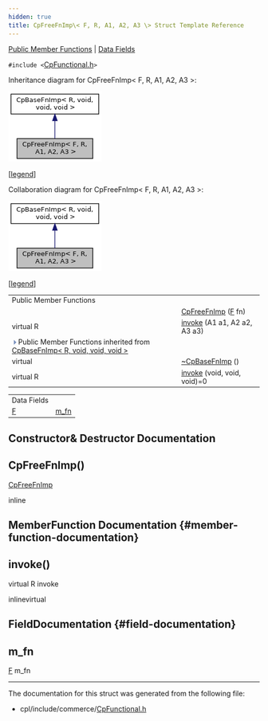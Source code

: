 ```yaml
---
hidden: true
title: CpFreeFnImp\< F, R, A1, A2, A3 \> Struct Template Reference
---
```


[Public Member Functions](#pub-methods) \| [Data Fields](#pub-attribs)

`#include <`<a href="_cp_functional_8h_source.md">CpFunctional.h</a>`>`

Inheritance diagram for CpFreeFnImp\< F, R, A1, A2, A3 \>:

![Inheritance graph](structvficpl_1_1_cp_free_fn_imp__inherit__graph.png)

\[<a href="graph_legend.md">legend</a>\]

Collaboration diagram for CpFreeFnImp\< F, R, A1, A2, A3 \>:

![Collaboration graph](structvficpl_1_1_cp_free_fn_imp__coll__graph.png)

\[<a href="graph_legend.md">legend</a>\]

|  |  |
|----|----|
| Public Member Functions |  |
|   | [CpFreeFnImp](#af88487a1026c040931f481bd4b3d3f48) (<a href="md5_8cpp.md#a96d73bbd7af15cb1fc38c3f4a3bd82e9">F</a> fn) |
| virtual R  | [invoke](#ae8c596f6d6e44308f093f3edcc338eca) (A1 a1, A2 a2, A3 a3) |
| ![-](closed.png) Public Member Functions inherited from <a href="structvficpl_1_1_cp_base_fn_imp.md">CpBaseFnImp< R, void, void, void ></a> |  |
| virtual  | <a href="structvficpl_1_1_cp_base_fn_imp.md#ae060ac2a6a962cab6675a09bc6c8f724">~CpBaseFnImp</a> () |
| virtual R  | <a href="structvficpl_1_1_cp_base_fn_imp.md#a0b57f4ddc15b08754d1cd2058f6defd1">invoke</a> (void, void, void)=0 |

|  |  |
|----|----|
| Data Fields |  |
| <a href="md5_8cpp.md#a96d73bbd7af15cb1fc38c3f4a3bd82e9">F</a>  | [m_fn](#a37079a7261fff5a7c34ca2c14f8ae0eb) |

## Constructor& Destructor Documentation

## CpFreeFnImp() <a href="#af88487a1026c040931f481bd4b3d3f48" id="af88487a1026c040931f481bd4b3d3f48"></a>

<p><a href="structvficpl_1_1_cp_free_fn_imp.md">CpFreeFnImp</a></p>

inline

## MemberFunction Documentation {#member-function-documentation}

## invoke() <a href="#ae8c596f6d6e44308f093f3edcc338eca" id="ae8c596f6d6e44308f093f3edcc338eca"></a>

<p>virtual R invoke</p>

inlinevirtual

## FieldDocumentation {#field-documentation}

## m_fn <a href="#a37079a7261fff5a7c34ca2c14f8ae0eb" id="a37079a7261fff5a7c34ca2c14f8ae0eb"></a>

<p><a href="md5_8cpp.md#a96d73bbd7af15cb1fc38c3f4a3bd82e9">F</a> m_fn</p>

------------------------------------------------------------------------

The documentation for this struct was generated from the following file:

- cpl/include/commerce/<a href="_cp_functional_8h_source.md">CpFunctional.h</a>
